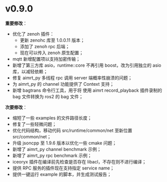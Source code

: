 # v0.9.0

**重要修改**：

- 优化了 zenoh 插件：
  - 更新 zenohc 库至 1.0.0.11 版本；
  - 添加了 zenoh rpc 后端；
  - 现在可以传入 zenoh 原生配置；
- mqtt 新增配置项以支持加密传输；
- 新增了第三方库 asio，runtime::core 不再引用 boost，改为引用独立的 asio 库，以减轻依赖；
- 修复 aimrt_py 多线程 rpc 调用 server 端概率性崩溃的问题；
- 为 aimrt_py 的 channel 功能提供了 Context 支持；
- 新增 bagtrans 命令行工具，用于将 使用 aimrt record_playback 插件录制的 bag 文件转换为 ros2 的 bag 文件；

**次要修改**：

- 缩短了一些 examples 的文件路径长度；
- 修复了一些轻微问题；
- 优化代码结构，移动代码 src/runtime/common/net 至新位置 src/common/net；
- 升级 jsoncpp 至 1.9.6 版本以优化一些 cmake 问题；
- 新增了 aimrt_py channel benchmark 示例；
- 新增了 aimrt_py rpc benchmark 示例；
- iceoryx 插件在编译前先检查是否存在 libacl，不存在则不进行编译；
- 提供 RPC 服务的插件现在支持指定 service name；
- 提供一键运行 example 的脚本，并生成测试报告；
